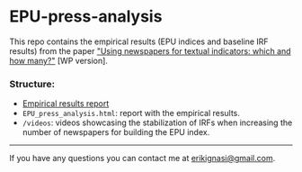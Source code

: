 # EPU-press-analysis

This repo contains the empirical results (EPU indices and baseline IRF results) from the paper ["Using newspapers for textual indicators: which and
how many?"](https://www.bde.es/f/webbde/SES/Secciones/Publicaciones/PublicacionesSeriadas/DocumentosTrabajo/22/Files/dt2235e.pdf) [WP version].


### Structure:

* [Empirical results report](https://htmlpreview.github.io/?https://github.com/eiae/EPU_prox/blob/main/EPU_press_analysis.html)
* `EPU_press_analysis.html`: report with the empirical results.
* `/videos`: videos showcasing the stabilization of IRFs when increasing the number of newspapers for building the EPU index.

---
If you have any questions you can contact me at [erikignasi@gmail.com](mailto:erikignasi@gmail.com).

